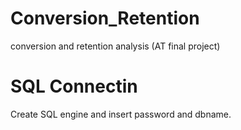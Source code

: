 # Conversion_Retention
conversion and retention analysis (AT final project)

# SQL Connectin
Create SQL engine and insert password and dbname.
